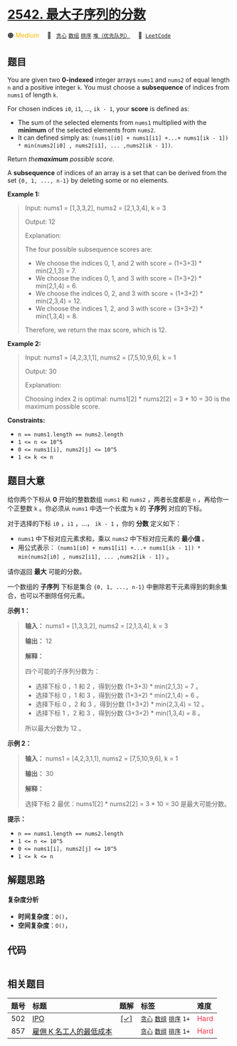 # [2542. 最大子序列的分数](https://leetcode.com/problems/maximum-subsequence-score)

🟠 <font color=#ffb800>Medium</font>&emsp; 🔖&ensp; [`贪心`](/tag/greedy.md) [`数组`](/tag/array.md) [`排序`](/tag/sorting.md) [`堆（优先队列）`](/tag/heap-priority-queue.md)&emsp; 🔗&ensp;[`LeetCode`](https://leetcode.com/problems/maximum-subsequence-score)

## 题目

You are given two **0-indexed** integer arrays `nums1` and `nums2` of equal
length `n` and a positive integer `k`. You must choose a **subsequence** of
indices from `nums1` of length `k`.

For chosen indices `i0`, `i1`, ..., `ik - 1`, your **score** is defined as:

  * The sum of the selected elements from `nums1` multiplied with the **minimum** of the selected elements from `nums2`.
  * It can defined simply as: `(nums1[i0] + nums1[i1] +...+ nums1[ik - 1]) * min(nums2[i0] , nums2[i1], ... ,nums2[ik - 1])`.

Return _the**maximum** possible score._

A **subsequence** of indices of an array is a set that can be derived from the
set `{0, 1, ..., n-1}` by deleting some or no elements.



**Example 1:**

> Input: nums1 = [1,3,3,2], nums2 = [2,1,3,4], k = 3
> 
> Output: 12
> 
> Explanation: 
> 
> The four possible subsequence scores are:
> - We choose the indices 0, 1, and 2 with score = (1+3+3) * min(2,1,3) = 7.
> - We choose the indices 0, 1, and 3 with score = (1+3+2) * min(2,1,4) = 6. 
> - We choose the indices 0, 2, and 3 with score = (1+3+2) * min(2,3,4) = 12. 
> - We choose the indices 1, 2, and 3 with score = (3+3+2) * min(1,3,4) = 8.
> 
> Therefore, we return the max score, which is 12.

**Example 2:**

> Input: nums1 = [4,2,3,1,1], nums2 = [7,5,10,9,6], k = 1
> 
> Output: 30
> 
> Explanation: 
> 
> Choosing index 2 is optimal: nums1[2] * nums2[2] = 3 * 10 = 30 is the maximum possible score.

**Constraints:**

  * `n == nums1.length == nums2.length`
  * `1 <= n <= 10^5`
  * `0 <= nums1[i], nums2[j] <= 10^5`
  * `1 <= k <= n`


## 题目大意

给你两个下标从 **0**  开始的整数数组 `nums1` 和 `nums2` ，两者长度都是 `n` ，再给你一个正整数 `k` 。你必须从
`nums1` 中选一个长度为 `k` 的 **子序列**  对应的下标。

对于选择的下标 `i0` ，`i1` ，...， `ik - 1` ，你的 **分数**  定义如下：

  * `nums1` 中下标对应元素求和，乘以 `nums2` 中下标对应元素的 **最小值**  。
  * 用公式表示： `(nums1[i0] + nums1[i1] +...+ nums1[ik - 1]) * min(nums2[i0] , nums2[i1], ... ,nums2[ik - 1])` 。

请你返回 **最大**  可能的分数。

一个数组的 **子序列**  下标是集合 `{0, 1, ..., n-1}` 中删除若干元素得到的剩余集合，也可以不删除任何元素。



**示例 1：**

> 
> 
> 
> 
> 
> **输入：** nums1 = [1,3,3,2], nums2 = [2,1,3,4], k = 3
> 
> **输出：** 12
> 
> **解释：**
> 
> 四个可能的子序列分数为：
> - 选择下标 0 ，1 和 2 ，得到分数 (1+3+3) * min(2,1,3) = 7 。
> - 选择下标 0 ，1 和 3 ，得到分数 (1+3+2) * min(2,1,4) = 6 。
> - 选择下标 0 ，2 和 3 ，得到分数 (1+3+2) * min(2,3,4) = 12 。
> - 选择下标 1 ，2 和 3 ，得到分数 (3+3+2) * min(1,3,4) = 8 。
> 
> 所以最大分数为 12 。
> 
> 

**示例 2：**

> 
> 
> 
> 
> 
> **输入：** nums1 = [4,2,3,1,1], nums2 = [7,5,10,9,6], k = 1
> 
> **输出：** 30
> 
> **解释：**
> 
> 选择下标 2 最优：nums1[2] * nums2[2] = 3 * 10 = 30 是最大可能分数。
> 
> 



**提示：**

  * `n == nums1.length == nums2.length`
  * `1 <= n <= 10^5`
  * `0 <= nums1[i], nums2[j] <= 10^5`
  * `1 <= k <= n`


## 解题思路

#### 复杂度分析

- **时间复杂度**：`O()`，
- **空间复杂度**：`O()`，

## 代码

```javascript

```

## 相关题目

<!-- prettier-ignore -->
| 题号 | 标题 | 题解 | 标签 | 难度 |
| :------: | :------ | :------: | :------ | :------ |
| 502 | [IPO](https://leetcode.com/problems/ipo) | [[✓]](/problem/0502.md) |  [`贪心`](/tag/greedy.md) [`数组`](/tag/array.md) [`排序`](/tag/sorting.md) `1+` | <font color=#ff334b>Hard</font> |
| 857 | [雇佣 K 名工人的最低成本](https://leetcode.com/problems/minimum-cost-to-hire-k-workers) |  |  [`贪心`](/tag/greedy.md) [`数组`](/tag/array.md) [`排序`](/tag/sorting.md) `1+` | <font color=#ff334b>Hard</font> |